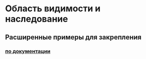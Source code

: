 # Область видимости и наследование

## Расширенные примеры для закрепления

### [по документации](http://php.net/manual/ru/language.oop5.inheritance.php)